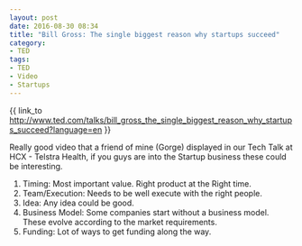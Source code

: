 ```yaml
---
layout: post
date: 2016-08-30 08:34
title: "Bill Gross: The single biggest reason why startups succeed"
category: 
- TED
tags:
- TED
- Video
- Startups
---
```


{{ link_to http://www.ted.com/talks/bill_gross_the_single_biggest_reason_why_startups_succeed?language=en }}



Really good video that a friend of mine (Gorge) displayed in our Tech Talk at HCX - Telstra Health, if you guys are into the Startup business these could be interesting.

1. Timing: Most important value. Right product at the Right time.
2. Team/Execution:  Needs to be well execute with the right people.
3. Idea: Any idea could be good.
4. Business Model: Some companies start without a business model. These evolve according to the market requirements.
5. Funding: Lot of ways to get funding along the way.

